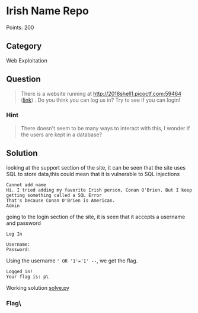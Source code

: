 # Irish Name Repo
Points: 200

## Category
Web Exploitation

## Question
>There is a website running at http://2018shell1.picoctf.com:59464 ([link](http://2018shell1.picoctf.com:59464/)) . Do you think you can log us in? Try to see if you can login!

### Hint
>There doesn't seem to be many ways to interact with this, I wonder if the users are kept in a database?

## Solution
looking at the support section of the site, it can be seen that the site uses SQL to store data,this could mean that it is vulnerable to SQL injections

```
Cannot add name
Hi. I tried adding my favorite Irish person, Conan O'Brien. But I keep getting something called a SQL Error
That's because Conan O'Brien is American.
Admin
```

going to the login section of the site, it is seen that it accepts a username and password

```
Log In

Username: 
Password:
```

Using the username `' OR '1'='1' --`, we get the flag.

```
Logged in!
Your flag is: p\
```

Working solution [solve.py](solution/solve.py)

### Flag\
